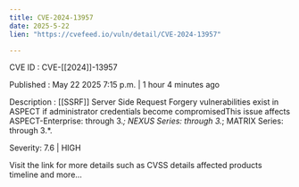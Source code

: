 ```yaml
---
title: CVE-2024-13957
date: 2025-5-22
lien: "https://cvefeed.io/vuln/detail/CVE-2024-13957"

---
```


CVE ID : CVE-[[2024]]-13957

Published :  May 22
2025
7:15 p.m. | 1 hour
4 minutes ago

Description : [[SSRF]] Server Side Request Forgery vulnerabilities exist in ASPECT if administrator credentials become compromisedThis issue affects ASPECT-Enterprise: through 3.*; NEXUS Series: through 3.*; MATRIX Series: through 3.*.

Severity: 7.6 | HIGH

Visit the link for more details
such as CVSS details
affected products
timeline
and more...
